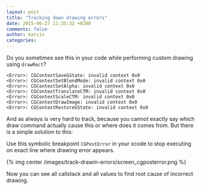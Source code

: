 ```yaml
---
layout: post
title: "Tracking down drawing errors"
date: 2015-06-27 11:35:32 +0200
comments: false
author: marcin
categories: 
---
```

Do you sometimes see this in your code while performing custom drawing using <code>drawRect</code>?

```
<Error>: CGContextSaveGState: invalid context 0x0
<Error>: CGContextSetBlendMode: invalid context 0x0
<Error>: CGContextSetAlpha: invalid context 0x0
<Error>: CGContextTranslateCTM: invalid context 0x0
<Error>: CGContextScaleCTM: invalid context 0x0
<Error>: CGContextDrawImage: invalid context 0x0
<Error>: CGContextRestoreGState: invalid context 0x0
```
<!--more-->
And as always is very hard to track, because you cannot exactly say which draw command actually cause this or where does it comes from.
But there is a simple solution to this:

Use this symbolic breakpoint <code>CGPostError</code> in your xcode to stop executing on exact line where drawing error appears.

{% img center /images/track-drawin-errors/screen_cgposterror.png %}  

Now you can see all callstack and all values to find root cause of incorrect drawing.



